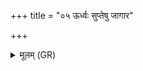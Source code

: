 +++
title = "०५ ऊर्ध्वः सुप्तेषु जागार"

+++
<details><summary>मूलम् (GR)</summary>

ऊर्ध्वः सुप्तेषु जागार  
ननु तीर्यङ् नि पद्यते ।  
न सुप्तम् अस्य सुप्तेष्व्  
अनु शुश्राव कश् चन ॥ +++(Bhatt. suśrāva)+++
</details>